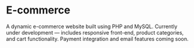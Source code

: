 # E-commerce
A dynamic e-commerce website built using PHP and MySQL. Currently under development — includes responsive front-end, product categories, and cart functionality. Payment integration and email features coming soon.
